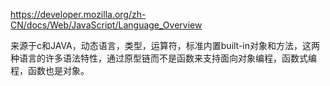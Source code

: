 https://developer.mozilla.org/zh-CN/docs/Web/JavaScript/Language_Overview

来源于c和JAVA，动态语言，类型，运算符，标准内置built-in对象和方法，这两种语言的许多语法特性，通过原型链而不是函数来支持面向对象编程，函数式编程，函数也是对象。
